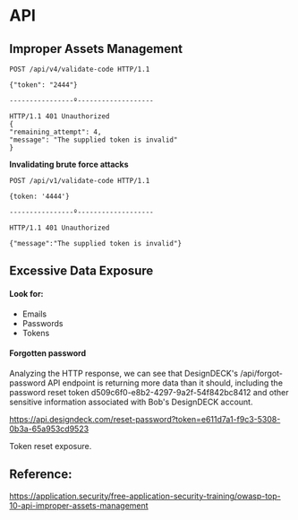 # API

## Improper Assets Management

```http
POST /api/v4/validate-code HTTP/1.1

{"token": "2444"}

----------------º-------------------

HTTP/1.1 401 Unauthorized
{
"remaining_attempt": 4,
"message": "The supplied token is invalid"
}
```

**Invalidating brute force attacks**

```http
POST /api/v1/validate-code HTTP/1.1

{token: '4444'}

----------------º-------------------

HTTP/1.1 401 Unauthorized

{"message":"The supplied token is invalid"}
```

## Excessive Data Exposure

#### Look for:

* Emails
* Passwords
* Tokens

#### Forgotten password

Analyzing the HTTP response, we can see that DesignDECK's /api/forgot-password API endpoint is returning more data than it should, including the password reset token d509c6f0-e8b2-4297-9a2f-54f842bc8412 and other sensitive information associated with Bob's DesignDECK account.

https://api.designdeck.com/reset-password?token=e611d7a1-f9c3-5308-0b3a-65a953cd9523

Token reset exposure.

## Reference:

https://application.security/free-application-security-training/owasp-top-10-api-improper-assets-management
